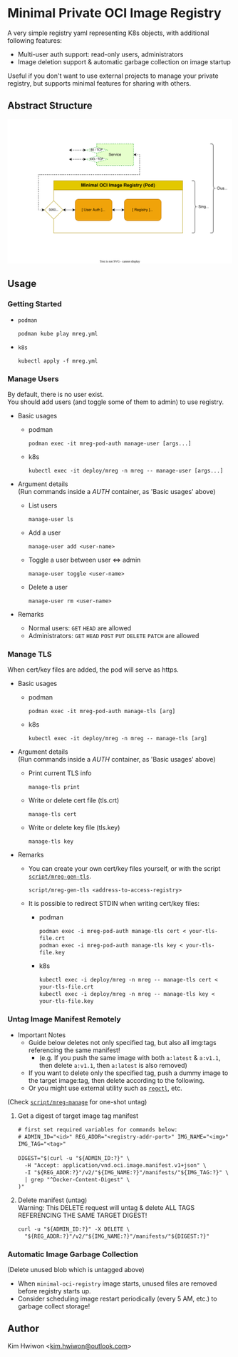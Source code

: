 # Minimal Private OCI Image Registry

A very simple registry yaml representing K8s objects, with additional following features:

- Multi-user auth support: read-only users, administrators
- Image deletion support & automatic garbage collection on image startup

Useful if you don't want to use external projects to manage your private registry, but supports minimal features for sharing with others.


## Abstract Structure
![Abstract Structure](/readme-asset/mreg.svg)


## Usage


### Getting Started

  - `podman`
    ```shell
    podman kube play mreg.yml
    ```
  - `k8s`
    ```shell
    kubectl apply -f mreg.yml
    ```


### Manage Users
By default, there is no user exist.  
You should add users (and toggle some of them to admin) to use registry.  

  - Basic usages

    - podman
      ```shell
      podman exec -it mreg-pod-auth manage-user [args...]
      ```
    - k8s
      ```shell
      kubectl exec -it deploy/mreg -n mreg -- manage-user [args...]
      ```

  - Argument details  
    (Run commands inside a *AUTH* container, as 'Basic usages' above)

    - List users
      ```shell
      manage-user ls
      ```
    - Add a user
      ```shell
      manage-user add <user-name>
      ```
    - Toggle a user between user <=> admin
      ```shell
      manage-user toggle <user-name>
      ```
    - Delete a user
      ```shell
      manage-user rm <user-name>
      ```

  - Remarks

    - Normal users: `GET` `HEAD` are allowed
    - Administrators: `GET` `HEAD` `POST` `PUT` `DELETE` `PATCH` are allowed


### Manage TLS
When cert/key files are added, the pod will serve as https.

  - Basic usages

    - podman
      ```shell
      podman exec -it mreg-pod-auth manage-tls [arg]
      ```
    - k8s
      ```shell
      kubectl exec -it deploy/mreg -n mreg -- manage-tls [arg]
      ```

  - Argument details  
    (Run commands inside a *AUTH* container, as 'Basic usages' above)

    - Print current TLS info
      ```shell
      manage-tls print
      ```
    - Write or delete cert file (tls.crt)
      ```shell
      manage-tls cert
      ```
    - Write or delete key file (tls.key)
      ```shell
      manage-tls key
      ```

  - Remarks

    - You can create your own cert/key files yourself, or with the script [`script/mreg-gen-tls`](script/mreg-gen-tls).
      ```shell
      script/mreg-gen-tls <address-to-access-registry>
      ```

    - It is possible to redirect STDIN when writing cert/key files:

      - podman
        ```shell
        podman exec -i mreg-pod-auth manage-tls cert < your-tls-file.crt
        podman exec -i mreg-pod-auth manage-tls key < your-tls-file.key
        ```

      - k8s
        ```shell
        kubectl exec -i deploy/mreg -n mreg -- manage-tls cert < your-tls-file.crt
        kubectl exec -i deploy/mreg -n mreg -- manage-tls key < your-tls-file.key
        ```




### Untag Image Manifest Remotely

* Important Notes
  * Guide below deletes not only specified tag, but also all img:tags referencing the same manifest!
    * (e.g. If you push the same image with both `a:latest` & `a:v1.1`, then delete `a:v1.1`, then `a:latest` is also removed)
  * If you want to delete only the specified tag, push a dummy image to the target image:tag, then delete according to the following.
  * Or you might use external utility such as [`regctl`](https://github.com/regclient/regclient), etc.

(Check [`script/mreg-manage`](script/mreg-manage) for one-shot untag)

  1. Get a digest of target image tag manifest
     ```shell
     # first set required variables for commands below:
     # ADMIN_ID="<id>" REG_ADDR="<registry-addr-port>" IMG_NAME="<img>" IMG_TAG="<tag>"

     DIGEST="$(curl -u "${ADMIN_ID:?}" \
       -H "Accept: application/vnd.oci.image.manifest.v1+json" \
       -I "${REG_ADDR:?}"/v2/"${IMG_NAME:?}"/manifests/"${IMG_TAG:?}" \
       | grep "^Docker-Content-Digest" \
     )"
     ```

  2. Delete manifest (untag)  
     Warning: This DELETE request will untag & delete ALL TAGS REFERENCING THE SAME TARGET DIGEST!  
     ```shell
     curl -u "${ADMIN_ID:?}" -X DELETE \
       "${REG_ADDR:?}"/v2/"${IMG_NAME:?}"/manifests/"${DIGEST:?}"
     ```

### Automatic Image Garbage Collection
(Delete unused blob which is untagged above)

  - When `minimal-oci-registry` image starts, unused files are removed before registry starts up.
  - Consider scheduling image restart periodically (every 5 AM, etc.) to garbage collect storage!



## Author
Kim Hwiwon \<kim.hwiwon@outlook.com\>
